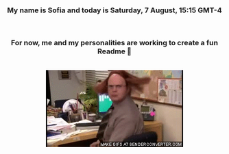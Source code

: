


<div align="center">
<h3 >My name is Sofia and today is Saturday, 7 August, 15:15 GMT-4</h3><br>
<h3 >For now, me and my personalities are working to create a fun Readme 👋
</h3><br>
<img src='img/dwight.gif' alt='working...'/>
</div>
